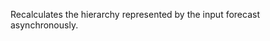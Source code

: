 Recalculates the hierarchy represented by the input forecast asynchronously.<!-- If `IsRefreshHierarchy` is `true`, the forecast hierarchy is updated according to current user hierarchy before starting recalculation.-->
